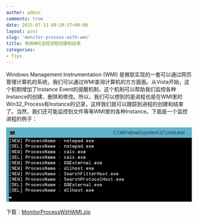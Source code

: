 ```yaml
---
author: admin
comments: true
date: 2015-07-13 00:20:57+00:00
layout: post
slug: 'monitor-process-with-wmi'
title: 使用WMI监控进程创建和结束
categories:
- Tips
---
```


Windows Management Instrumentation (WMI) 是微软实现的一套可以通过网页管理计算机的系统，我们可以通过WMI查询计算机的方方面面。从Vista开始，这个机制增加了Instance Event的提醒机制，这个机制可以帮助我们监控各种Instance的创建、删除和修改。所以，我们可以想到的是进程也是在WMI里的Win32_Process有Instance的记录，这样我们就可以跟踪到进程的创建和结束了。当然，我们还可能监控到文件等等WMI里的各种Instance。下面是一个监控进程的例子：

[![20150712232158](/uploads/2015/07/20150712232158.png)](/uploads/2015/05/20150712232158.png)

下载：[MonitorProcessWithWMI.zip](/uploads/2015/07/MonitorProcessWithWMI.zip)